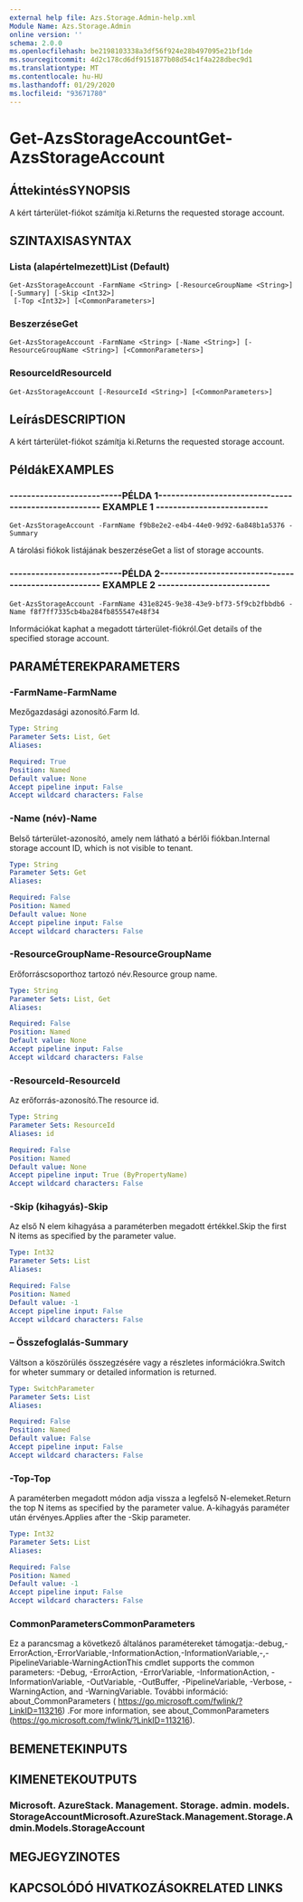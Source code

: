 ```yaml
---
external help file: Azs.Storage.Admin-help.xml
Module Name: Azs.Storage.Admin
online version: ''
schema: 2.0.0
ms.openlocfilehash: be2198103338a3df56f924e28b497095e21bf1de
ms.sourcegitcommit: 4d2c178cd6df9151877b08d54c1f4a228dbec9d1
ms.translationtype: MT
ms.contentlocale: hu-HU
ms.lasthandoff: 01/29/2020
ms.locfileid: "93671780"
---
```

# <span data-ttu-id="c9b1e-101">Get-AzsStorageAccount</span><span class="sxs-lookup"><span data-stu-id="c9b1e-101">Get-AzsStorageAccount</span></span>

## <span data-ttu-id="c9b1e-102">Áttekintés</span><span class="sxs-lookup"><span data-stu-id="c9b1e-102">SYNOPSIS</span></span>
<span data-ttu-id="c9b1e-103">A kért tárterület-fiókot számítja ki.</span><span class="sxs-lookup"><span data-stu-id="c9b1e-103">Returns the requested storage account.</span></span>

## <span data-ttu-id="c9b1e-104">SZINTAXISA</span><span class="sxs-lookup"><span data-stu-id="c9b1e-104">SYNTAX</span></span>

### <span data-ttu-id="c9b1e-105">Lista (alapértelmezett)</span><span class="sxs-lookup"><span data-stu-id="c9b1e-105">List (Default)</span></span>
```
Get-AzsStorageAccount -FarmName <String> [-ResourceGroupName <String>] [-Summary] [-Skip <Int32>]
 [-Top <Int32>] [<CommonParameters>]
```

### <span data-ttu-id="c9b1e-106">Beszerzése</span><span class="sxs-lookup"><span data-stu-id="c9b1e-106">Get</span></span>
```
Get-AzsStorageAccount -FarmName <String> [-Name <String>] [-ResourceGroupName <String>] [<CommonParameters>]
```

### <span data-ttu-id="c9b1e-107">ResourceId</span><span class="sxs-lookup"><span data-stu-id="c9b1e-107">ResourceId</span></span>
```
Get-AzsStorageAccount [-ResourceId <String>] [<CommonParameters>]
```

## <span data-ttu-id="c9b1e-108">Leírás</span><span class="sxs-lookup"><span data-stu-id="c9b1e-108">DESCRIPTION</span></span>
<span data-ttu-id="c9b1e-109">A kért tárterület-fiókot számítja ki.</span><span class="sxs-lookup"><span data-stu-id="c9b1e-109">Returns the requested storage account.</span></span>

## <span data-ttu-id="c9b1e-110">Példák</span><span class="sxs-lookup"><span data-stu-id="c9b1e-110">EXAMPLES</span></span>

### <span data-ttu-id="c9b1e-111">--------------------------PÉLDA 1--------------------------</span><span class="sxs-lookup"><span data-stu-id="c9b1e-111">-------------------------- EXAMPLE 1 --------------------------</span></span>
```
Get-AzsStorageAccount -FarmName f9b8e2e2-e4b4-44e0-9d92-6a848b1a5376 -Summary
```

<span data-ttu-id="c9b1e-112">A tárolási fiókok listájának beszerzése</span><span class="sxs-lookup"><span data-stu-id="c9b1e-112">Get a list of storage accounts.</span></span>

### <span data-ttu-id="c9b1e-113">--------------------------PÉLDA 2--------------------------</span><span class="sxs-lookup"><span data-stu-id="c9b1e-113">-------------------------- EXAMPLE 2 --------------------------</span></span>
```
Get-AzsStorageAccount -FarmName 431e8245-9e38-43e9-bf73-5f9cb2fbbdb6 -Name f8f7ff7335cb4ba284fb855547e48f34
```

<span data-ttu-id="c9b1e-114">Információkat kaphat a megadott tárterület-fiókról.</span><span class="sxs-lookup"><span data-stu-id="c9b1e-114">Get details of the specified storage account.</span></span>

## <span data-ttu-id="c9b1e-115">PARAMÉTEREK</span><span class="sxs-lookup"><span data-stu-id="c9b1e-115">PARAMETERS</span></span>

### <span data-ttu-id="c9b1e-116">-FarmName</span><span class="sxs-lookup"><span data-stu-id="c9b1e-116">-FarmName</span></span>
<span data-ttu-id="c9b1e-117">Mezőgazdasági azonosító.</span><span class="sxs-lookup"><span data-stu-id="c9b1e-117">Farm Id.</span></span>

```yaml
Type: String
Parameter Sets: List, Get
Aliases: 

Required: True
Position: Named
Default value: None
Accept pipeline input: False
Accept wildcard characters: False
```

### <span data-ttu-id="c9b1e-118">-Name (név)</span><span class="sxs-lookup"><span data-stu-id="c9b1e-118">-Name</span></span>
<span data-ttu-id="c9b1e-119">Belső tárterület-azonosító, amely nem látható a bérlői fiókban.</span><span class="sxs-lookup"><span data-stu-id="c9b1e-119">Internal storage account ID, which is not visible to tenant.</span></span>

```yaml
Type: String
Parameter Sets: Get
Aliases: 

Required: False
Position: Named
Default value: None
Accept pipeline input: False
Accept wildcard characters: False
```

### <span data-ttu-id="c9b1e-120">-ResourceGroupName</span><span class="sxs-lookup"><span data-stu-id="c9b1e-120">-ResourceGroupName</span></span>
<span data-ttu-id="c9b1e-121">Erőforráscsoporthoz tartozó név.</span><span class="sxs-lookup"><span data-stu-id="c9b1e-121">Resource group name.</span></span>

```yaml
Type: String
Parameter Sets: List, Get
Aliases: 

Required: False
Position: Named
Default value: None
Accept pipeline input: False
Accept wildcard characters: False
```

### <span data-ttu-id="c9b1e-122">-ResourceId</span><span class="sxs-lookup"><span data-stu-id="c9b1e-122">-ResourceId</span></span>
<span data-ttu-id="c9b1e-123">Az erőforrás-azonosító.</span><span class="sxs-lookup"><span data-stu-id="c9b1e-123">The resource id.</span></span>

```yaml
Type: String
Parameter Sets: ResourceId
Aliases: id

Required: False
Position: Named
Default value: None
Accept pipeline input: True (ByPropertyName)
Accept wildcard characters: False
```

### <span data-ttu-id="c9b1e-124">-Skip (kihagyás)</span><span class="sxs-lookup"><span data-stu-id="c9b1e-124">-Skip</span></span>
<span data-ttu-id="c9b1e-125">Az első N elem kihagyása a paraméterben megadott értékkel.</span><span class="sxs-lookup"><span data-stu-id="c9b1e-125">Skip the first N items as specified by the parameter value.</span></span>

```yaml
Type: Int32
Parameter Sets: List
Aliases: 

Required: False
Position: Named
Default value: -1
Accept pipeline input: False
Accept wildcard characters: False
```

### <span data-ttu-id="c9b1e-126">– Összefoglalás</span><span class="sxs-lookup"><span data-stu-id="c9b1e-126">-Summary</span></span>
<span data-ttu-id="c9b1e-127">Váltson a köszörülés összegzésére vagy a részletes információkra.</span><span class="sxs-lookup"><span data-stu-id="c9b1e-127">Switch for wheter summary or detailed information is returned.</span></span>

```yaml
Type: SwitchParameter
Parameter Sets: List
Aliases: 

Required: False
Position: Named
Default value: False
Accept pipeline input: False
Accept wildcard characters: False
```

### <span data-ttu-id="c9b1e-128">-Top</span><span class="sxs-lookup"><span data-stu-id="c9b1e-128">-Top</span></span>
<span data-ttu-id="c9b1e-129">A paraméterben megadott módon adja vissza a legfelső N-elemeket.</span><span class="sxs-lookup"><span data-stu-id="c9b1e-129">Return the top N items as specified by the parameter value.</span></span>
<span data-ttu-id="c9b1e-130">A-kihagyás paraméter után érvényes.</span><span class="sxs-lookup"><span data-stu-id="c9b1e-130">Applies after the -Skip parameter.</span></span>

```yaml
Type: Int32
Parameter Sets: List
Aliases: 

Required: False
Position: Named
Default value: -1
Accept pipeline input: False
Accept wildcard characters: False
```

### <span data-ttu-id="c9b1e-131">CommonParameters</span><span class="sxs-lookup"><span data-stu-id="c9b1e-131">CommonParameters</span></span>
<span data-ttu-id="c9b1e-132">Ez a parancsmag a következő általános paramétereket támogatja:-debug,-ErrorAction,-ErrorVariable,-InformationAction,-InformationVariable,-,-PipelineVariable-WarningAction</span><span class="sxs-lookup"><span data-stu-id="c9b1e-132">This cmdlet supports the common parameters: -Debug, -ErrorAction, -ErrorVariable, -InformationAction, -InformationVariable, -OutVariable, -OutBuffer, -PipelineVariable, -Verbose, -WarningAction, and -WarningVariable.</span></span> <span data-ttu-id="c9b1e-133">További információ: about_CommonParameters ( https://go.microsoft.com/fwlink/?LinkID=113216) .</span><span class="sxs-lookup"><span data-stu-id="c9b1e-133">For more information, see about_CommonParameters (https://go.microsoft.com/fwlink/?LinkID=113216).</span></span>

## <span data-ttu-id="c9b1e-134">BEMENETEK</span><span class="sxs-lookup"><span data-stu-id="c9b1e-134">INPUTS</span></span>

## <span data-ttu-id="c9b1e-135">KIMENETEK</span><span class="sxs-lookup"><span data-stu-id="c9b1e-135">OUTPUTS</span></span>

### <span data-ttu-id="c9b1e-136">Microsoft. AzureStack. Management. Storage. admin. models. StorageAccount</span><span class="sxs-lookup"><span data-stu-id="c9b1e-136">Microsoft.AzureStack.Management.Storage.Admin.Models.StorageAccount</span></span>

## <span data-ttu-id="c9b1e-137">MEGJEGYZI</span><span class="sxs-lookup"><span data-stu-id="c9b1e-137">NOTES</span></span>

## <span data-ttu-id="c9b1e-138">KAPCSOLÓDÓ HIVATKOZÁSOK</span><span class="sxs-lookup"><span data-stu-id="c9b1e-138">RELATED LINKS</span></span>

